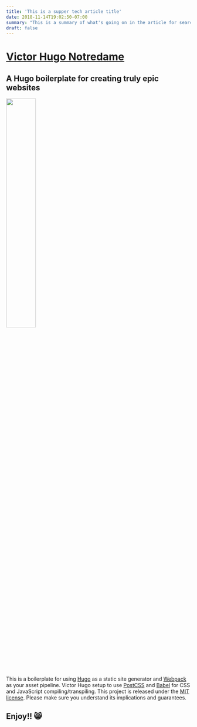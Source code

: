 ```yaml
---
title: 'This is a supper tech article title'
date: 2018-11-14T19:02:50-07:00
summary: "This is a summary of what's going on in the article for search engines"
draft: false
---
```

# [Victor Hugo Notredame](https://github.com/sergioisidoro/victor-hugo-notredame)

## A Hugo boilerplate for creating truly epic websites

<img src="https://d33wubrfki0l68.cloudfront.net/30790d6888bd8af863fb2b5c33a7f337cdbda243/4e867/images/hugo-logo-wide.svg" style="width: 40%" />

This is a boilerplate for using [Hugo](https://gohugo.io/) as a static site generator and [Webpack](https://webpack.js.org/) as your asset pipeline. Victor Hugo setup to use [PostCSS](http://postcss.org/) and [Babel](https://babeljs.io/) for CSS and JavaScript compiling/transpiling. This project is released under the [MIT license](LICENSE). Please make sure you understand its implications and guarantees.

## Enjoy!! 😸

